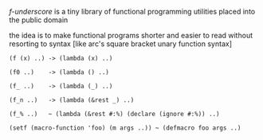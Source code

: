 _f-underscore_ is a tiny library of functional programming utilities placed into the
public domain

the idea is to make functional programs shorter and easier to read without resorting
to syntax [like arc's square bracket unary function syntax]

    (f (x) ..) -> (lambda (x) ..)

    (f0 ..)    -> (lambda () ..)

    (f_ ..)    -> (lambda (_) ..)

    (f_n ..)   -> (lambda (&rest _) ..)

    (f_% ..)   ~ (lambda (&rest #:%) (declare (ignore #:%)) ..)

    (setf (macro-function 'foo) (m args ..)) ~ (defmacro foo args ..)
